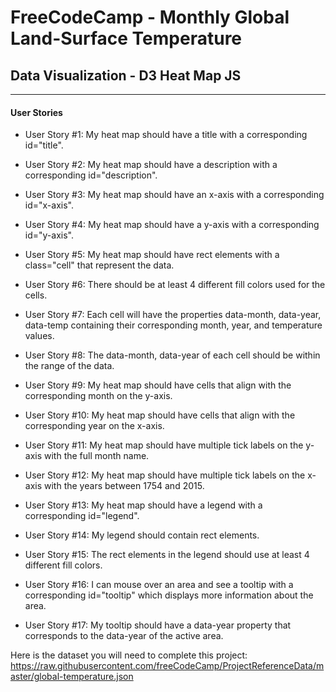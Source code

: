 # FreeCodeCamp -  Monthly Global Land-Surface Temperature
## Data Visualization - D3 Heat Map  JS
___
#### User Stories

- User Story #1: My heat map should have a title with a corresponding id="title".

- User Story #2: My heat map should have a description with a corresponding id="description".

- User Story #3: My heat map should have an x-axis with a corresponding id="x-axis".

- User Story #4: My heat map should have a y-axis with a corresponding id="y-axis".

- User Story #5: My heat map should have rect elements with a class="cell" that represent the data.

- User Story #6: There should be at least 4 different fill colors used for the cells.

- User Story #7: Each cell will have the properties data-month, data-year, data-temp containing their corresponding month, year, and temperature values.

- User Story #8: The data-month, data-year of each cell should be within the range of the data.

- User Story #9: My heat map should have cells that align with the corresponding month on the y-axis.

- User Story #10: My heat map should have cells that align with the corresponding year on the x-axis.

- User Story #11: My heat map should have multiple tick labels on the y-axis with the full month name.

- User Story #12: My heat map should have multiple tick labels on the x-axis with the years between 1754 and 2015.

- User Story #13: My heat map should have a legend with a corresponding id="legend".

- User Story #14: My legend should contain rect elements.

- User Story #15: The rect elements in the legend should use at least 4 different fill colors.

- User Story #16: I can mouse over an area and see a tooltip with a corresponding id="tooltip" which displays more information about the area.

- User Story #17: My tooltip should have a data-year property that corresponds to the data-year of the active area.

Here is the dataset you will need to complete this project: https://raw.githubusercontent.com/freeCodeCamp/ProjectReferenceData/master/global-temperature.json
